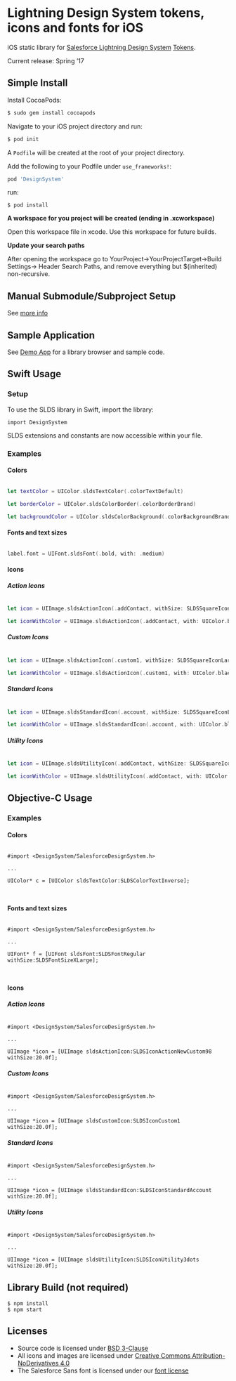 # Lightning Design System tokens, icons and fonts for iOS

iOS static library for [Salesforce Lightning Design System](https://www.lightningdesignsystem.com/) [Tokens](https://www.lightningdesignsystem.com/design-tokens/).

Current release: Spring ’17

## Simple Install

Install CocoaPods:

```ruby
$ sudo gem install cocoapods
```

Navigate to your iOS project directory and run:

```ruby
$ pod init
```

A `Podfile` will be created at the root of your project directory.

Add the following to your Podfile under `use_frameworks!`:

```ruby
pod 'DesignSystem'
```

run:

```
$ pod install
```

**A workspace for you project will be created (ending in .xcworkspace)**

Open this workspace file in xcode. Use this workspace for future builds.

**Update your search paths**

After opening the workspace go to YourProject->YourProjectTarget->Build Settings-> Header Search Paths, and remove everything but $(inherited) non-recursive.

## Manual Submodule/Subproject Setup

See [more info](https://github.com/salesforce-ux/design-system-ios/tree/master/manual_install_info)


## Sample Application 

See [Demo App](https://github.com/salesforce-ux/design-system-ios/tree/master/Demo-Swift) for a library browser and sample code.

## Swift Usage

### Setup

To use the SLDS library in Swift, import the library:

```
import DesignSystem
```
SLDS extensions and constants are now accessible within your file.

### Examples


#### Colors

```swift 

let textColor = UIColor.sldsTextColor(.colorTextDefault)

let borderColor = UIColor.sldsColorBorder(.colorBorderBrand)

let backgroundColor = UIColor.sldsColorBackground(.colorBackgroundBrand)

```


#### Fonts and text sizes

```swift

label.font = UIFont.sldsFont(.bold, with: .medium)

```


#### Icons

##### Action Icons

```swift

let icon = UIImage.sldsActionIcon(.addContact, withSize: SLDSSquareIconLarge)

let iconWithColor = UIImage.sldsActionIcon(.addContact, with: UIColor.black, andBGColor: UIColor.white, andSize: SLDSSquareIconLarge)

```


##### Custom Icons

```swift

let icon = UIImage.sldsActionIcon(.custom1, withSize: SLDSSquareIconLarge)

let iconWithColor = UIImage.sldsActionIcon(.custom1, with: UIColor.black, andBGColor: UIColor.white, andSize: SLDSSquareIconLarge)

```


##### Standard Icons


```swift

let icon = UIImage.sldsStandardIcon(.account, withSize: SLDSSquareIconLarge)

let iconWithColor = UIImage.sldsStandardIcon(.account, with: UIColor.black, andBGColor: UIColor.white, andSize: SLDSSquareIconLarge)

```


##### Utility Icons


```swift

let icon = UIImage.sldsUtilityIcon(.addContact, withSize: SLDSSquareIconLarge)

let iconWithColor = UIImage.sldsUtilityIcon(.addContact, with: UIColor.black, andBGColor: UIColor.white, andSize: SLDSSquareIconLarge)

```

## Objective-C Usage


### Examples


#### Colors

```objc

#import <DesignSystem/SalesforceDesignSystem.h> 

...

UIColor* c = [UIColor sldsTextColor:SLDSColorTextInverse];



```


#### Fonts and text sizes

```objc

#import <DesignSystem/SalesforceDesignSystem.h> 

...

UIFont* f = [UIFont sldsFont:SLDSFontRegular withSize:SLDSFontSizeXLarge];



```


#### Icons

##### Action Icons

```objc

#import <DesignSystem/SalesforceDesignSystem.h> 

...

UIImage *icon = [UIImage sldsActionIcon:SLDSIconActionNewCustom98 withSize:20.0f];

```


##### Custom Icons

```objc

#import <DesignSystem/SalesforceDesignSystem.h> 

...

UIImage *icon = [UIImage sldsCustomIcon:SLDSIconCustom1 withSize:20.0f];

```


##### Standard Icons

```objc

#import <DesignSystem/SalesforceDesignSystem.h> 

...

UIImage *icon = [UIImage sldsStandardIcon:SLDSIconStandardAccount withSize:20.0f];

```


##### Utility Icons

```objc

#import <DesignSystem/SalesforceDesignSystem.h> 

...

UIImage *icon = [UIImage sldsUtilityIcon:SLDSIconUtility3dots withSize:20.0f];

```

## Library Build (not required)

```
$ npm install
$ npm start
```

## Licenses

* Source code is licensed under [BSD 3-Clause](https://git.io/sfdc-license)
* All icons and images are licensed under [Creative Commons Attribution-NoDerivatives 4.0](https://github.com/salesforce-ux/licenses/blob/master/LICENSE-icons-images.txt)
* The Salesforce Sans font is licensed under our [font license](https://github.com/salesforce-ux/licenses/blob/master/LICENSE-font.txt)
